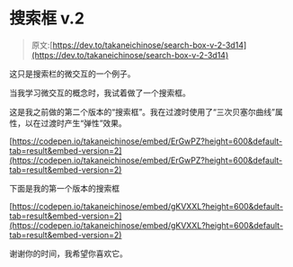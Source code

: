 # 搜索框 v.2

> 原文:[https://dev.to/takaneichinose/search-box-v-2-3d14](https://dev.to/takaneichinose/search-box-v-2-3d14)

这只是搜索栏的微交互的一个例子。

当我学习微交互的概念时，我试着做了一个搜索框。

这是我之前做的第二个版本的“搜索框”。我在过渡时使用了“三次贝塞尔曲线”属性，以在过渡时产生“弹性”效果。

[https://codepen.io/takaneichinose/embed/ErGwPZ?height=600&default-tab=result&embed-version=2](https://codepen.io/takaneichinose/embed/ErGwPZ?height=600&default-tab=result&embed-version=2)

下面是我的第一个版本的搜索框

[https://codepen.io/takaneichinose/embed/gKVXXL?height=600&default-tab=result&embed-version=2](https://codepen.io/takaneichinose/embed/gKVXXL?height=600&default-tab=result&embed-version=2)

谢谢你的时间，我希望你喜欢它。